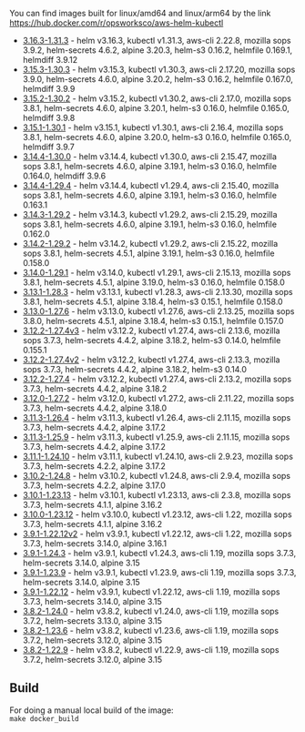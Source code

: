 

You can find images built for linux/amd64 and linux/arm64 by the link https://hub.docker.com/r/opsworksco/aws-helm-kubectl

- [3.16.3-1.31.3](https://github.com/opsworks-co/aws-helm-kubectl/releases/tag/3.16.3-1.31.3) - helm v3.16.3, kubectl v1.31.3, aws-cli 2.22.8, mozilla sops 3.9.2, helm-secrets 4.6.2, alpine 3.20.3, helm-s3 0.16.2, helmfile 0.169.1, helmdiff 3.9.12
- [3.15.3-1.30.3](https://github.com/opsworks-co/aws-helm-kubectl/releases/tag/3.15.3-1.30.3) - helm v3.15.3, kubectl v1.30.3, aws-cli 2.17.20, mozilla sops 3.9.0, helm-secrets 4.6.0, alpine 3.20.2, helm-s3 0.16.2, helmfile 0.167.0, helmdiff 3.9.9
- [3.15.2-1.30.2](https://github.com/opsworks-co/aws-helm-kubectl/releases/tag/3.15.2-1.30.2) - helm v3.15.2, kubectl v1.30.2, aws-cli 2.17.0, mozilla sops 3.8.1, helm-secrets 4.6.0, alpine 3.20.1, helm-s3 0.16.0, helmfile 0.165.0, helmdiff 3.9.8
- [3.15.1-1.30.1](https://github.com/opsworks-co/aws-helm-kubectl/releases/tag/3.15.1-1.30.1) - helm v3.15.1, kubectl v1.30.1, aws-cli 2.16.4, mozilla sops 3.8.1, helm-secrets 4.6.0, alpine 3.20.0, helm-s3 0.16.0, helmfile 0.165.0, helmdiff 3.9.7
- [3.14.4-1.30.0](https://github.com/opsworks-co/aws-helm-kubectl/releases/tag/3.14.4-1.30.0) - helm v3.14.4, kubectl v1.30.0, aws-cli 2.15.47, mozilla sops 3.8.1, helm-secrets 4.6.0, alpine 3.19.1, helm-s3 0.16.0, helmfile 0.164.0, helmdiff 3.9.6
- [3.14.4-1.29.4](https://github.com/opsworks-co/aws-helm-kubectl/releases/tag/3.14.4-1.29.4) - helm v3.14.4, kubectl v1.29.4, aws-cli 2.15.40, mozilla sops 3.8.1, helm-secrets 4.6.0, alpine 3.19.1, helm-s3 0.16.0, helmfile 0.163.1
- [3.14.3-1.29.2](https://github.com/opsworks-co/aws-helm-kubectl/releases/tag/3.14.3-1.29.2) - helm v3.14.3, kubectl v1.29.2, aws-cli 2.15.29, mozilla sops 3.8.1, helm-secrets 4.6.0, alpine 3.19.1, helm-s3 0.16.0, helmfile 0.162.0
- [3.14.2-1.29.2](https://github.com/opsworks-co/aws-helm-kubectl/releases/tag/3.14.2-1.29.2) - helm v3.14.2, kubectl v1.29.2, aws-cli 2.15.22, mozilla sops 3.8.1, helm-secrets 4.5.1, alpine 3.19.1, helm-s3 0.16.0, helmfile 0.158.0
- [3.14.0-1.29.1](https://github.com/opsworks-co/aws-helm-kubectl/releases/tag/3.14.0-1.29.1) - helm v3.14.0, kubectl v1.29.1, aws-cli 2.15.13, mozilla sops 3.8.1, helm-secrets 4.5.1, alpine 3.19.0, helm-s3 0.16.0, helmfile 0.158.0
- [3.13.1-1.28.3](https://github.com/opsworks-co/aws-helm-kubectl/releases/tag/3.13.1-1.28.3) - helm v3.13.1, kubectl v1.28.3, aws-cli 2.13.30, mozilla sops 3.8.1, helm-secrets 4.5.1, alpine 3.18.4, helm-s3 0.15.1, helmfile 0.158.0
- [3.13.0-1.27.6](https://github.com/opsworks-co/aws-helm-kubectl/releases/tag/3.13.0-1.27.6) - helm v3.13.0, kubectl v1.27.6, aws-cli 2.13.25, mozilla sops 3.8.0, helm-secrets 4.5.1, alpine 3.18.4, helm-s3 0.15.1, helmfile 0.157.0
- [3.12.2-1.27.4v3](https://github.com/opsworks-co/aws-helm-kubectl/releases/tag/3.12.2-1.27.4v3) - helm v3.12.2, kubectl v1.27.4, aws-cli 2.13.6, mozilla sops 3.7.3, helm-secrets 4.4.2, alpine 3.18.2, helm-s3 0.14.0, helmfile 0.155.1
- [3.12.2-1.27.4v2](https://github.com/opsworks-co/aws-helm-kubectl/releases/tag/3.12.2-1.27.4v2) - helm v3.12.2, kubectl v1.27.4, aws-cli 2.13.3, mozilla sops 3.7.3, helm-secrets 4.4.2, alpine 3.18.2, helm-s3 0.14.0
- [3.12.2-1.27.4](https://github.com/opsworks-co/aws-helm-kubectl/releases/tag/3.12.2-1.27.4) - helm v3.12.2, kubectl v1.27.4, aws-cli 2.13.2, mozilla sops 3.7.3, helm-secrets 4.4.2, alpine 3.18.2
- [3.12.0-1.27.2](https://github.com/opsworks-co/aws-helm-kubectl/releases/tag/3.12.0-1.27.2) - helm v3.12.0, kubectl v1.27.2, aws-cli 2.11.22, mozilla sops 3.7.3, helm-secrets 4.4.2, alpine 3.18.0
- [3.11.3-1.26.4](https://github.com/opsworks-co/aws-helm-kubectl/releases/tag/3.11.3-1.26.4) - helm v3.11.3, kubectl v1.26.4, aws-cli 2.11.15, mozilla sops 3.7.3, helm-secrets 4.4.2, alpine 3.17.2
- [3.11.3-1.25.9](https://github.com/opsworks-co/aws-helm-kubectl/releases/tag/3.11.3-1.25.9) - helm v3.11.3, kubectl v1.25.9, aws-cli 2.11.15, mozilla sops 3.7.3, helm-secrets 4.4.2, alpine 3.17.2
- [3.11.1-1.24.10](https://github.com/opsworks-co/aws-helm-kubectl/releases/tag/3.11.1-1.24.10) - helm v3.11.1, kubectl v1.24.10, aws-cli 2.9.23, mozilla sops 3.7.3, helm-secrets 4.2.2, alpine 3.17.2
- [3.10.2-1.24.8](https://github.com/opsworks-co/aws-helm-kubectl/releases/tag/3.10.2-1.24.8) - helm v3.10.2, kubectl v1.24.8, aws-cli 2.9.4, mozilla sops 3.7.3, helm-secrets 4.2.2, alpine 3.17.0
- [3.10.1-1.23.13](https://github.com/opsworks-co/aws-helm-kubectl/releases/tag/3.10.1-1.23.13-4.1.1) - helm v3.10.1, kubectl v1.23.13, aws-cli 2.3.8, mozilla sops 3.7.3, helm-secrets 4.1.1, alpine 3.16.2
- [3.10.0-1.23.12](https://github.com/opsworks-co/aws-helm-kubectl/releases/tag/3.10.0-1.23.12) - helm v3.10.0, kubectl v1.23.12, aws-cli 1.22, mozilla sops 3.7.3, helm-secrets 4.1.1, alpine 3.16.2
- [3.9.1-1.22.12v2](https://github.com/opsworks-co/aws-helm-kubectl/releases/tag/3.9.1-1.22.12v2) - helm v3.9.1, kubectl v1.22.12, aws-cli 1.22, mozilla sops 3.7.3, helm-secrets 3.14.0, alpine 3.16.1
- [3.9.1-1.24.3](https://github.com/opsworks-co/aws-helm-kubectl/releases/tag/3.9.1-1.24.3) - helm v3.9.1, kubectl v1.24.3, aws-cli 1.19, mozilla sops 3.7.3, helm-secrets 3.14.0, alpine 3.15
- [3.9.1-1.23.9](https://github.com/opsworks-co/aws-helm-kubectl/releases/tag/3.9.1-1.23.9) - helm v3.9.1, kubectl v1.23.9, aws-cli 1.19, mozilla sops 3.7.3, helm-secrets 3.14.0, alpine 3.15
- [3.9.1-1.22.12](https://github.com/opsworks-co/aws-helm-kubectl/releases/tag/3.9.1-1.22.12) - helm v3.9.1, kubectl v1.22.12, aws-cli 1.19, mozilla sops 3.7.3, helm-secrets 3.14.0, alpine 3.15
- [3.8.2-1.24.0](https://github.com/opsworks-co/aws-helm-kubectl/releases/tag/3.8.2-1.24.0) - helm v3.8.2, kubectl v1.24.0, aws-cli 1.19, mozilla sops 3.7.2, helm-secrets 3.13.0, alpine 3.15
- [3.8.2-1.23.6](https://github.com/opsworks-co/aws-helm-kubectl/releases/tag/3.8.2-1.23.6) - helm v3.8.2, kubectl v1.23.6, aws-cli 1.19, mozilla sops 3.7.2, helm-secrets 3.12.0, alpine 3.15
- [3.8.2-1.22.9](https://github.com/opsworks-co/aws-helm-kubectl/releases/tag/3.8.2-1.22.9) - helm v3.8.2, kubectl v1.22.9, aws-cli 1.19, mozilla sops 3.7.2, helm-secrets 3.12.0, alpine 3.15

## Build

For doing a manual local build of the image:  
`make docker_build`
